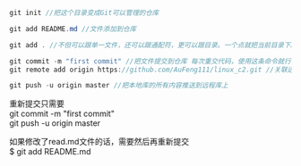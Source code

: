 ```java
git init //把这个目录变成Git可以管理的仓库

git add README.md //文件添加到仓库

git add . //不但可以跟单一文件，还可以跟通配符，更可以跟目录。一个点就把当前目录下所有未追踪的文件全部add了 

git commit -m "first commit" //把文件提交到仓库 每次重交代码，使用这条命令就行　　
git remote add origin https://github.com/AuFeng111/linux_c2.git //关联远程仓库

git push -u origin master //把本地库的所有内容推送到远程库上
```
重新提交只需要<br />git commit -m "first commit" <br />git push -u origin master

如果修改了read.md文件的话，需要然后再重新提交<br />$ git add README.md

